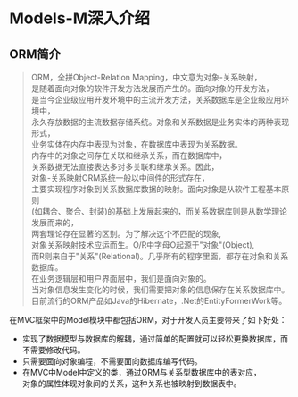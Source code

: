 Models-M深入介绍  
====

## ORM简介  
> ORM，全拼Object-Relation Mapping，中文意为对象-关系映射，  
> 是随着面向对象的软件开发方法发展而产生的。面向对象的开发方法，   
>  是当今企业级应用开发环境中的主流开发方法，关系数据库是企业级应用环境中，  
> 永久存放数据的主流数据存储系统。对象和关系数据是业务实体的两种表现形式，  
> 业务实体在内存中表现为对象，在数据库中表现为关系数据。  
> 内存中的对象之间存在关联和继承关系，而在数据库中，  
> 关系数据无法直接表达多对多关联和继承关系。因此，  
> 对象-关系映射ORM系统一般以中间件的形式存在，  
> 主要实现程序对象到关系数据库数据的映射。面向对象是从软件工程基本原则  
> (如耦合、聚合、封装)的基础上发展起来的，而关系数据库则是从数学理论发展而来的，  
> 两套理论存在显著的区别。为了解决这个不匹配的现象,  
> 对象关系映射技术应运而生。O/R中字母O起源于"对象"(Object),  
> 而R则来自于"关系"(Relational)。几乎所有的程序里面，都存在对象和关系数据库。  
> 在业务逻辑层和用户界面层中，我们是面向对象的。  
> 当对象信息发生变化的时候，我们需要把对象的信息保存在关系数据库中。  
> 目前流行的ORM产品如Java的Hibernate，.Net的EntityFormerWork等。  

在MVC框架中的Model模块中都包括ORM，对于开发人员主要带来了如下好处：  
* 实现了数据模型与数据库的解耦，通过简单的配置就可以轻松更换数据库，而不需要修改代码。
* 只需要面向对象编程，不需要面向数据库编写代码。
* 在MVC中Model中定义的类，通过ORM与关系型数据库中的表对应，  
   对象的属性体现对象间的关系，这种关系也被映射到数据表中。

## 

